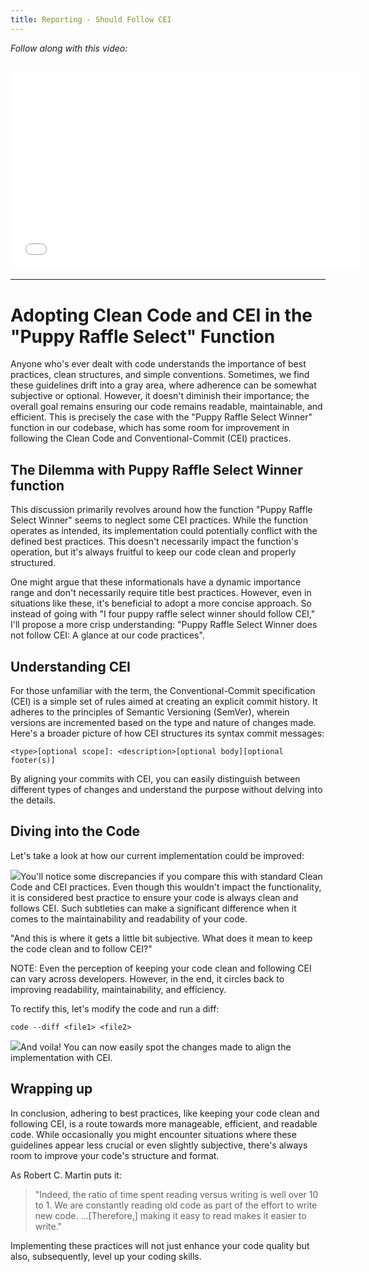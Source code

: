 ```yaml
---
title: Reporting - Should Follow CEI
---
```


_Follow along with this video:_

## <iframe width="560" height="315" src="VIDEO_LINK" title="vimeo" frameborder="0" allow="accelerometer; autoplay; clipboard-write; encrypted-media; gyroscope; picture-in-picture; web-share" allowfullscreen></iframe>

---

# Adopting Clean Code and CEI in the "Puppy Raffle Select" Function

Anyone who's ever dealt with code understands the importance of best practices, clean structures, and simple conventions. Sometimes, we find these guidelines drift into a gray area, where adherence can be somewhat subjective or optional. However, it doesn't diminish their importance; the overall goal remains ensuring our code remains readable, maintainable, and efficient. This is precisely the case with the "Puppy Raffle Select Winner" function in our codebase, which has some room for improvement in following the Clean Code and Conventional-Commit (CEI) practices.

## The Dilemma with Puppy Raffle Select Winner function

This discussion primarily revolves around how the function "Puppy Raffle Select Winner" seems to neglect some CEI practices. While the function operates as intended, its implementation could potentially conflict with the defined best practices. This doesn't necessarily impact the function's operation, but it's always fruitful to keep our code clean and properly structured.

One might argue that these informationals have a dynamic importance range and don't necessarily require title best practices. However, even in situations like these, it's beneficial to adopt a more concise approach. So instead of going with "I four puppy raffle select winner should follow CEI," I'll propose a more crisp understanding: "Puppy Raffle Select Winner does not follow CEI: A glance at our code practices".

## Understanding CEI

For those unfamiliar with the term, the Conventional-Commit specification (CEI) is a simple set of rules aimed at creating an explicit commit history. It adheres to the principles of Semantic Versioning (SemVer), wherein versions are incremented based on the type and nature of changes made. Here's a broader picture of how CEI structures its syntax commit messages:

```
<type>[optional scope]: <description>[optional body][optional footer(s)]
```

By aligning your commits with CEI, you can easily distinguish between different types of changes and understand the purpose without delving into the details.

## Diving into the Code

Let's take a look at how our current implementation could be improved:

![](https://cdn.videotap.com/5fiDVN8c36MOJEsywdT0-39.47.png)You'll notice some discrepancies if you compare this with standard Clean Code and CEI practices. Even though this wouldn't impact the functionality, it is considered best practice to ensure your code is always clean and follows CEI. Such subtleties can make a significant difference when it comes to the maintainability and readability of your code.

"And this is where it gets a little bit subjective. What does it mean to keep the code clean and to follow CEI?"

NOTE: Even the perception of keeping your code clean and following CEI can vary across developers. However, in the end, it circles back to improving readability, maintainability, and efficiency.

To rectify this, let's modify the code and run a diff:

```
code --diff <file1> <file2>
```

![](https://cdn.videotap.com/T19Kp2sgscV3fxvFNW9I-56.73.png)And voila! You can now easily spot the changes made to align the implementation with CEI.

## Wrapping up

In conclusion, adhering to best practices, like keeping your code clean and following CEI, is a route towards more manageable, efficient, and readable code. While occasionally you might encounter situations where these guidelines appear less crucial or even slightly subjective, there's always room to improve your code's structure and format.

As Robert C. Martin puts it:

> "Indeed, the ratio of time spent reading versus writing is well over 10 to 1. We are constantly reading old code as part of the effort to write new code. ...\[Therefore,\] making it easy to read makes it easier to write."

Implementing these practices will not just enhance your code quality but also, subsequently, level up your coding skills.
